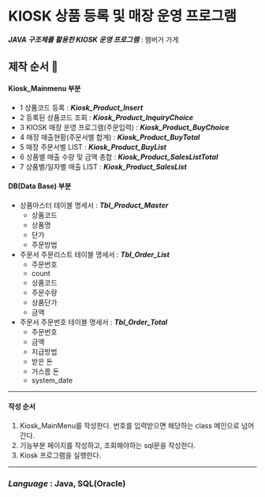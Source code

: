 # KIOSK 상품 등록 및 매장 운영 프로그램
***JAVA 구조체를 활용한 KIOSK 운영 프로그램*** : 햄버거 가게

## 제작 순서 🔨
#### Kiosk_Mainmenu 부분
- 1 상품코드 등록 : ***Kiosk_Product_Insert***
- 2 등록된 상품코드 조회 : ***Kiosk_Product_InquiryChoice***
- 3 KIOSK 매장 운영 프로그램(주문입력) : ***Kiosk_Product_BuyChoice***
- 4 매장 매출현황(주문서별 합계) : ***Kiosk_Product_BuyTotal***
- 5 매장 주문서별 LIST : ***Kiosk_Product_BuyList***
- 6 상품별 매출 수량 및 금액 총합 : ***Kiosk_Product_SalesListTotal***
- 7 상품별/일자별 매출 LIST : ***Kiosk_Product_SalesList***
#### DB(Data Base) 부분
- 상품마스터 테이블 명세서 : ***Tbl_Product_Master***
  - 상품코드
  - 상품명
  - 단가
  - 주문방법
- 주문서 주문리스트 테이블 명세서 : ***Tbl_Order_List***
  - 주문번호
  - count
  - 상품코드
  - 주문수량
  - 상품단가
  - 금액 
- 주문서 주문번호 테이블 명세서 : ***Tbl_Order_Total***
  - 주문번호
  - 금액
  - 지급방법
  - 받은 돈
  - 거스름 돈
  - system_date
---
#### 작성 순서
1. Kiosk_MainMenu를 작성한다. 번호를 입력받으면 해당하는 class 메인으로 넘어간다.
2. 기능부분 페이지를 작성하고, 조회해야하는 sql문을 작성한다.
3. Kiosk 프로그램을 실행한다.
---
### ***Language*** : Java, SQL(Oracle)



